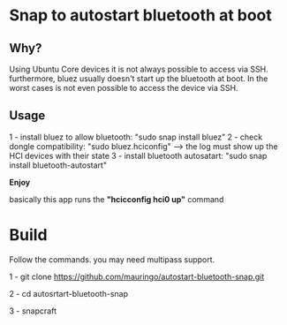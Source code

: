 # Snap to autostart bluetooth at boot

## Why?
Using Ubuntu Core devices it is not always possible to access via SSH. furthermore, bluez usually doesn't start up the bluetooth at boot. In the worst cases is not even possible to access the device via SSH.

## Usage
 1 - install bluez to allow bluetooth:
        "sudo snap install bluez" 
2 - check dongle compatibility:
     "sudo bluez.hciconfig"   --> the log must show up the HCI devices with their state
3 - install bluetooth autosatart:
 "sudo snap install bluetooth-autostart"
 
**Enjoy**

basically this app runs the **"hcicconfig hci0 up"** command


# Build

Follow the commands. you may need multipass support.


1 - git clone https://github.com/mauringo/autostart-bluetooth-snap.git


2 - cd autosrtart-bluetooth-snap


3 - snapcraft
